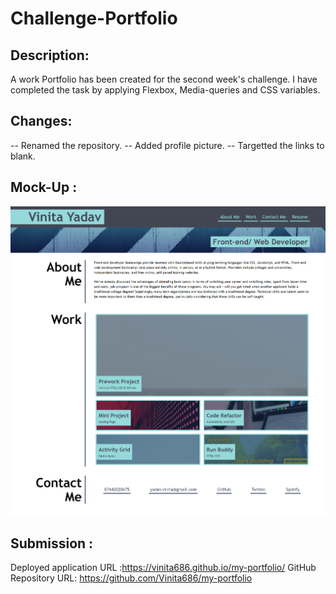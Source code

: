# Challenge-Portfolio
## Description:
A work Portfolio has been created for the second week's challenge.
I have completed the task by applying  Flexbox, Media-queries and CSS variables.

## Changes: 
-- Renamed the repository.
-- Added profile picture.
-- Targetted the links to blank.
## Mock-Up :
![Screenshot](screenshot.png)

## Submission :
Deployed application URL :https://vinita686.github.io/my-portfolio/
GitHub Repository URL: https://github.com/Vinita686/my-portfolio
